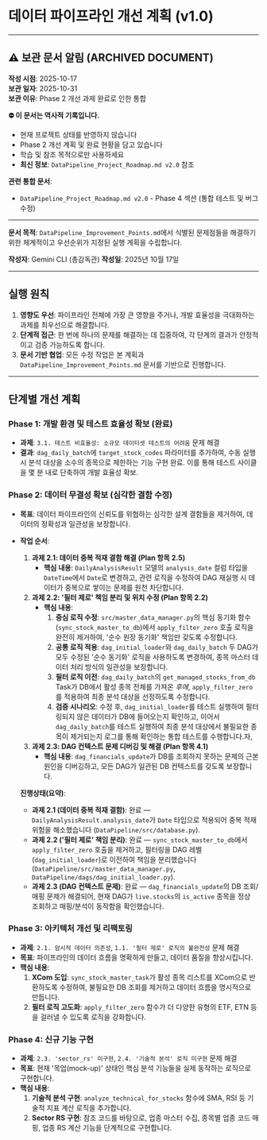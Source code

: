 # 데이터 파이프라인 개선 계획 (v1.0)

---
## ⚠️ 보관 문서 알림 (ARCHIVED DOCUMENT)

**작성 시점**: 2025-10-17  
**보관 일자**: 2025-10-31  
**보관 이유**: Phase 2 개선 과제 완료로 인한 통합

**⛔ 이 문서는 역사적 기록입니다.**
- 현재 프로젝트 상태를 반영하지 않습니다
- Phase 2 개선 계획 및 완료 현황을 담고 있습니다
- 학습 및 참조 목적으로만 사용하세요
- **최신 정보**: `DataPipeline_Project_Roadmap.md v2.0` 참조

**관련 통합 문서**: 
- `DataPipeline_Project_Roadmap.md v2.0` - Phase 4 섹션 (통합 테스트 및 버그 수정)
---

**문서 목적**: `DataPipeline_Improvement_Points.md`에서 식별된 문제점들을 해결하기 위한 체계적이고 우선순위가 지정된 실행 계획을 수립합니다.

**작성자**: Gemini CLI (총감독관)
**작성일**: 2025년 10월 17일

---

## 실행 원칙

1.  **영향도 우선**: 파이프라인 전체에 가장 큰 영향을 주거나, 개발 효율성을 극대화하는 과제를 최우선으로 해결합니다.
2.  **단계적 접근**: 한 번에 하나의 문제를 해결하는 데 집중하여, 각 단계의 결과가 안정적이고 검증 가능하도록 합니다.
3.  **문서 기반 협업**: 모든 수정 작업은 본 계획과 `DataPipeline_Improvement_Points.md` 문서를 기반으로 진행합니다.

---

## 단계별 개선 계획

### Phase 1: 개발 환경 및 테스트 효율성 확보 (완료)

- **과제**: `3.1. 테스트 비효율성: 소규모 데이터셋 테스트의 어려움` 문제 해결
- **결과**: `dag_daily_batch`에 `target_stock_codes` 파라미터를 추가하여, 수동 실행 시 분석 대상을 소수의 종목으로 제한하는 기능 구현 완료. 이를 통해 테스트 사이클을 몇 분 내로 단축하여 개발 효율성 확보.

### Phase 2: 데이터 무결성 확보 (심각한 결함 수정)

- **목표**: 데이터 파이프라인의 신뢰도를 위협하는 심각한 설계 결함들을 제거하여, 데이터의 정확성과 일관성을 보장합니다.
- **작업 순서**:
    1.  **과제 2.1: 데이터 중복 적재 결함 해결 (Plan 항목 2.5)**
        - **핵심 내용**: `DailyAnalysisResult` 모델의 `analysis_date` 컬럼 타입을 `DateTime`에서 `Date`로 변경하고, 관련 로직을 수정하여 DAG 재실행 시 데이터가 중복으로 쌓이는 문제를 원천 차단합니다.
    2.  **과제 2.2: '필터 제로' 책임 분리 및 위치 수정 (Plan 항목 2.2)**
        - **핵심 내용**:
            1.  **중심 로직 수정**: `src/master_data_manager.py`의 핵심 동기화 함수(`sync_stock_master_to_db`)에서 `apply_filter_zero` 호출 로직을 완전히 제거하여, '순수 원장 동기화' 책임만 갖도록 수정합니다.
            2.  **공통 로직 적용**: `dag_initial_loader`와 `dag_daily_batch` 두 DAG가 모두 수정된 '순수 동기화' 로직을 사용하도록 변경하여, 종목 마스터 데이터 처리 방식의 일관성을 보장합니다.
            3.  **필터 로직 이전**: `dag_daily_batch`의 `get_managed_stocks_from_db` Task가 DB에서 활성 종목 전체를 가져온 *후에*, `apply_filter_zero`를 적용하여 최종 분석 대상을 선정하도록 수정합니다.
            4.  **검증 시나리오**: 수정 후, `dag_initial_loader`를 테스트 실행하여 필터링되지 않은 데이터가 DB에 들어오는지 확인하고, 이어서 `dag_daily_batch`를 테스트 실행하여 최종 분석 대상에서 불필요한 종목이 제거되는지 로그를 통해 확인하는 통합 테스트를 수행합니다.자, 
    3.  **과제 2.3: DAG 컨텍스트 문제 디버깅 및 해결 (Plan 항목 4.1)**
        - **핵심 내용**: `dag_financials_update`가 DB를 조회하지 못하는 문제의 근본 원인을 디버깅하고, 모든 DAG가 일관된 DB 컨텍스트를 갖도록 보장합니다.

    **진행상태(요약)**:
    - **과제 2.1 (데이터 중복 적재 결함)**: 완료 — `DailyAnalysisResult.analysis_date`가 `Date` 타입으로 적용되어 중복 적재 위험을 해소했습니다 (`DataPipeline/src/database.py`).
    - **과제 2.2 ('필터 제로' 책임 분리)**: 완료 — `sync_stock_master_to_db`에서 `apply_filter_zero` 호출을 제거하고, 필터링을 DAG 레벨(`dag_initial_loader`)로 이전하여 책임을 분리했습니다 (`DataPipeline/src/master_data_manager.py`, `DataPipeline/dags/dag_initial_loader.py`).
    - **과제 2.3 (DAG 컨텍스트 문제)**: 완료 — `dag_financials_update`의 DB 조회/매핑 문제가 해결되어, 현재 DAG가 `live.stocks`의 `is_active` 종목을 정상 조회하고 매핑/분석이 동작함을 확인했습니다.

### Phase 3: 아키텍처 개선 및 리팩토링

- **과제**: `2.1. 암시적 데이터 의존성`, `1.1. '필터 제로' 로직의 불완전성` 문제 해결
- **목표**: 파이프라인의 데이터 흐름을 명확하게 만들고, 데이터 품질을 향상시킵니다.
- **핵심 내용**:
    1.  **XCom 도입**: `sync_stock_master_task`가 활성 종목 리스트를 XCom으로 반환하도록 수정하여, 불필요한 DB 조회를 제거하고 데이터 흐름을 명시적으로 만듭니다.
    2.  **필터 로직 고도화**: `apply_filter_zero` 함수가 더 다양한 유형의 ETF, ETN 등을 걸러낼 수 있도록 로직을 강화합니다.

### Phase 4: 신규 기능 구현

- **과제**: `2.3. 'sector_rs' 미구현`, `2.4. '기술적 분석' 로직 미구현` 문제 해결
- **목표**: 현재 '목업(mock-up)' 상태인 핵심 분석 기능들을 실제 동작하는 로직으로 구현합니다.
- **핵심 내용**:
    1.  **기술적 분석 구현**: `analyze_technical_for_stocks` 함수에 SMA, RSI 등 기술적 지표 계산 로직을 추가합니다.
    2.  **Sector RS 구현**: 참조 코드를 바탕으로, 업종 마스터 수집, 종목별 업종 코드 매핑, 업종 RS 계산 기능을 단계적으로 구현합니다.

